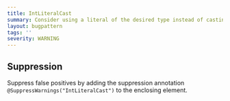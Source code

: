 ```yaml
---
title: IntLiteralCast
summary: Consider using a literal of the desired type instead of casting an int literal
layout: bugpattern
tags: ''
severity: WARNING
---
```


<!--
*** AUTO-GENERATED, DO NOT MODIFY ***
To make changes, edit the @BugPattern annotation or the explanation in docs/bugpattern.
-->



## Suppression
Suppress false positives by adding the suppression annotation `@SuppressWarnings("IntLiteralCast")` to the enclosing element.
